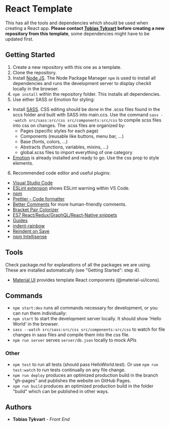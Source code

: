 # React Template

This has all the tools and dependencies which should be used when creating a React app.
**Please contact [Tobias Tykvart](https://github.com/tobiastykvart) before creating a new repository from this template**, some dependencies might have to be updated first.

## Getting Started

1. Create a new repository with this one as a template.
2. Clone the repository.
3. Install [Node JS](https://nodejs.org/en/about/). The Node Package Manager `npm` is used to install all dependencies and runs the development server to display checkit locally in the browser.
4. `npm install` within the repository folder. This installs all dependencies.
5. Use either SASS or Emotion for styling:

- Install [SASS](https://sass-lang.com/). CSS editing should be done in the .scss files found in the sccs folder and built with SASS into main.ccs. Use the command `sass --watch src/sass:src/css src/components:src/css` to compile scss files into css on changes. The .scss files are organized by:
  - Pages (specific styles for each page)
  - Components (reusable like buttons, menu bar, ...)
  - Base (fonts, colors, ...)
  - Abstracts (functions, variables, mixins, ...)
  - global.scss files to import everything of one category
- [Emotion](https://emotion.sh/docs/introduction) is already installed and ready to go. Use the css prop to style elements.

6. Recommended code editor and useful plugins:

- [Visual Studio Code](https://code.visualstudio.com/)
- [ESLint extension](https://marketplace.visualstudio.com/items?itemName=dbaeumer.vscode-eslint) shows ESLint warning within VS Code.
- [npm](https://marketplace.visualstudio.com/items?itemName=eg2.vscode-npm-script)
- [Prettier - Code formatter](https://marketplace.visualstudio.com/items?itemName=esbenp.prettier-vscode)
- [Better Comments](https://marketplace.visualstudio.com/items?itemName=aaron-bond.better-comments) for more human-friendly comments.
- [Bracket Pair Colorizer](https://marketplace.visualstudio.com/items?itemName=CoenraadS.bracket-pair-colorizer)
- [ES7 React/Redux/GraphQL/React-Native snippets](https://marketplace.visualstudio.com/items?itemName=dsznajder.es7-react-js-snippets)
- [Guides](https://marketplace.visualstudio.com/items?itemName=spywhere.guides)
- [indent-rainbow](https://marketplace.visualstudio.com/items?itemName=oderwat.indent-rainbow)
- [Reindent on Save](https://marketplace.visualstudio.com/items?itemName=adadevelopersacademy.reindent-on-save)
- [npm Intellisense](https://marketplace.visualstudio.com/items?itemName=christian-kohler.npm-intellisense])

## Tools

Check package.md for explanations of all the packages we are using. These are installed automatically (see "Getting Started": step 4).

- [Material UI](https://material-ui.com/) provides template React components (@material-ui/icons).

## Commands

- `npm start:dev` runs all commands necessary for development, or you can run them individually:
- `npm start` to start the development server locally. It should show 'Hello World' in the browser.
- `sass --watch src/sass:src/css src/components:src/css` to watch for file changes in sass files and compile them into the css file.
- `npm run server` serves `server/db.json` locally to mock APIs

### Other

- `npm test` to run all tests (should pass HelloWorld.test). Or use `npm run test:watch` to run tests continually on any file change.
- `npm run deploy` produces an optimized production build in the branch "gh-pages" and publishes the website on GitHub Pages.
- `npm run build` produces an optimized production build in the folder "build" which can be published in other ways.

## Authors

- **Tobias Tykvart** - _Front End_
